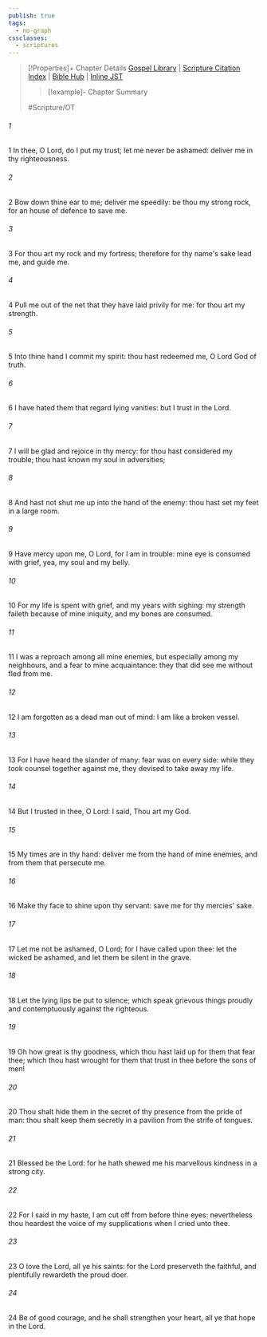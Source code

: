 ```yaml
---
publish: true
tags:
  - no-graph
cssclasses:
  - scriptures
---
```

>[!Properties]+ Chapter Details
>[Gospel Library](https://churchofjesuschrist.org/study/scriptures/ot/ps/31?lang=eng)    |    [Scripture Citation Index](https://scriptures.byu.edu/#0771f::c0771f)    |    [Bible Hub](https://biblehub.com/psalms/31.htm)    |    [Inline JST](https://scripturetoolbox.com/html/ic/Psalms/31.html)
>>[!example]- Chapter Summary
>> 
> 
>
>#Scripture/OT
###### 1
1 In thee, O Lord, do I put my trust; let me never be ashamed: deliver me in thy righteousness.
###### 2
2 Bow down thine ear to me; deliver me speedily: be thou my strong rock, for an house of defence to save me.
###### 3
3 For thou art my rock and my fortress; therefore for thy name's sake lead me, and guide me.
###### 4
4 Pull me out of the net that they have laid privily for me: for thou art my strength.
###### 5
5 Into thine hand I commit my spirit: thou hast redeemed me, O Lord God of truth.
###### 6
6 I have hated them that regard lying vanities: but I trust in the Lord.
###### 7
7 I will be glad and rejoice in thy mercy: for thou hast considered my trouble; thou hast known my soul in adversities;
###### 8
8 And hast not shut me up into the hand of the enemy: thou hast set my feet in a large room.
###### 9
9 Have mercy upon me, O Lord, for I am in trouble: mine eye is consumed with grief, yea, my soul and my belly.
###### 10
10 For my life is spent with grief, and my years with sighing: my strength faileth because of mine iniquity, and my bones are consumed.
###### 11
11 I was a reproach among all mine enemies, but especially among my neighbours, and a fear to mine acquaintance: they that did see me without fled from me.
###### 12
12 I am forgotten as a dead man out of mind: I am like a broken vessel.
###### 13
13 For I have heard the slander of many: fear was on every side: while they took counsel together against me, they devised to take away my life.
###### 14
14 But I trusted in thee, O Lord: I said, Thou art my God.
###### 15
15 My times are in thy hand: deliver me from the hand of mine enemies, and from them that persecute me.
###### 16
16 Make thy face to shine upon thy servant: save me for thy mercies' sake.
###### 17
17 Let me not be ashamed, O Lord; for I have called upon thee: let the wicked be ashamed, and let them be silent in the grave.
###### 18
18 Let the lying lips be put to silence; which speak grievous things proudly and contemptuously against the righteous.
###### 19
19 Oh how great is thy goodness, which thou hast laid up for them that fear thee; which thou hast wrought for them that trust in thee before the sons of men!
###### 20
20 Thou shalt hide them in the secret of thy presence from the pride of man: thou shalt keep them secretly in a pavilion from the strife of tongues.
###### 21
21 Blessed be the Lord: for he hath shewed me his marvellous kindness in a strong city.
###### 22
22 For I said in my haste, I am cut off from before thine eyes: nevertheless thou heardest the voice of my supplications when I cried unto thee.
###### 23
23 O love the Lord, all ye his saints: for the Lord preserveth the faithful, and plentifully rewardeth the proud doer.
###### 24
24 Be of good courage, and he shall strengthen your heart, all ye that hope in the Lord.
